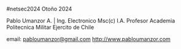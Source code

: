 #netsec2024 Otoño 2024

Pablo Umanzor A. | Ing. Electronico Msc(c) I.A.
Profesor Academia Politecnica Militar
Ejercito de Chile

email: pabloumanzor@gmail.com
http://www.pabloumanzor.com
